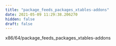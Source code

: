 ```yaml
---
title: "package_feeds_packages_xtables-addons"
date: 2021-05-09 11:29:38.206270
hidden: false
draft: false
---
```


x86/64/package_feeds_packages_xtables-addons

